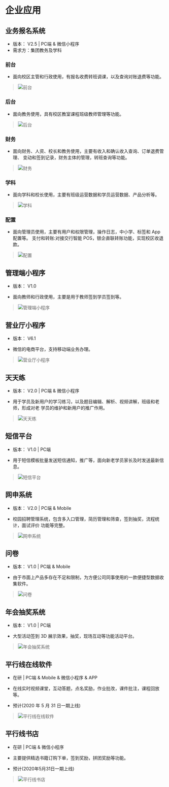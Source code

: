 # 企业应用

## 业务报名系统
- 版本： V2.5 | PC端 & 微信小程序
- 需求方：集团教务及学科

### 前台
- 面向校区主管和行政使用，有报名收费转班调课，以及查询对账退费等功能。
> ![前台](../../img/ywbm1.png)
### 后台
- 面向教务使用，具有校区教室课程班级教师管理等功能。
> ![后台](../../img/ywbm2.png)
### 财务
- 面向财务、人资、校长和教务使用，主要有收入和确认收入查询、订单退费管理、 变动和签到记录，财务主体的管理，转班查询等功能。
> ![财务](../../img/ywbm3.png)
### 学科
- 面向学科和校长使用，主要有班级运营数据和学员运营数据、产品分析等。
> ![学科](../../img/ywbm4.png)
### 配置
- 面向管理员使用，主要有用户和权限管理，操作日志，中小学、标签和 App 配置等。 支付和转账:对接交行智能 POS，银企直联转账功能，实现校区收退款。
> ![配置](../../img/ywbm5.png)

## 管理端小程序
- 版本： V1.0

- 面向教师和行政使用，主要是用于教师签到学员签到等。
> ![管理端小程序](../../img/gld.png)

## 营业厅小程序
- 版本： V6.1

- 微信的电商平台，支持移动端业务办理。
> ![营业厅小程序](../../img/yyt.png)

## 天天练
- 版本： V2.0 | PC端 & 微信小程序

- 用于学员及新用户的学习练习，以及题目编辑、解析、视频讲解，班级和老师，形成对老 学员的维护和新用户的推广作用。
> ![天天练](../../img/ttl.png)

## 短信平台
- 版本： V1.0 | PC端

- 用于短信模板批量发送短信通知，推广等，面向新老学员家长及时发送最新信息。
> ![短信平台](../../img/dx.png)

## 网申系统
- 版本： V2.0 | PC端 & Mobile

- 校园招聘管理系统，包含多入口管理，简历管理和筛查，签到抽奖，流程统计，面试评价 功能等完整。
> ![网申系统](../../img/ws.png)

## 问卷
- 版本： V1.0 | PC端 & Mobile

- 由于市面上产品多存在不足和限制，为方便公司同事使用的一款便捷型数据收集软件。
> ![问卷](../../img/wj.png)

## 年会抽奖系统
- 版本： V1.0 | PC端

- 大型活动签到 3D 展示效果，抽奖，现场互动等功能活动平台。
> ![年会抽奖系统](../../img/cj.png)

## 平行线在线软件
- 在研 | PC端 & Mobile & 微信小程序 & APP

- 在线实时视频课堂，互动答题，点名奖励，作业批改，课件批注，课程回放等。
- 预计(2020 年 5 月 31 日一期上线)
> ![平行线在线软件](../../img/no.png)

## 平行线书店
- 在研 | PC端 & 微信小程序

- 主要提供精选书籍订购下单，签到奖励，拼团奖励等功能。
- 预计(2020年5月31日一期上线)
> ![平行线书店](../../img/no.png)
